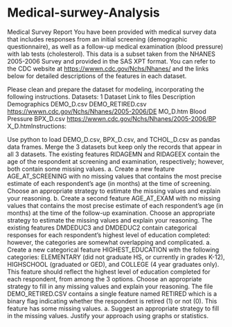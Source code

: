 # Medical-surwey-Analysis
Medical Survey  Report 
You have been provided with medical survey data that includes responses from an initial screening (demographic questionnaire), as well as a follow-up medical examination (blood pressure) with lab tests (cholesterol). This data is a subset taken from the NHANES 2005-2006 Survey and provided in the SAS XPT format. You can refer to the CDC website at https://wwwn.cdc.gov/Nchs/Nhanes/ and the links below for detailed descriptions of the features in each dataset.

Please clean and prepare the dataset for modeling, incorporating the following instructions. Datasets: 1 Dataset Link to files Description Demographics DEMO_D.csv DEMO_RETIRED.csv https://wwwn.cdc.gov/Nchs/Nhanes/2005-2006/DE MO_D.htm Blood Pressure BPX_D.csv https://wwwn.cdc.gov/Nchs/Nhanes/2005-2006/BP X_D.htmInstructions:

Use python to load DEMO_D.csv, BPX_D.csv, and TCHOL_D.csv as pandas data frames. Merge the 3 datasets but keep only the records that appear in all 3 datasets.
The existing features RIDAGEMN and RIDAGEEX contain the age of the respondent at screening and examination, respectively; however, both contain some missing values. a. Create a new feature AGE_AT_SCREENING with no missing values that contains the most precise estimate of each respondent’s age (in months) at the time of screening. Choose an appropriate strategy to estimate the missing values and explain your reasoning. b. Create a second feature AGE_AT_EXAM with no missing values that contains the most precise estimate of each respondent’s age (in months) at the time of the follow-up examination. Choose an appropriate strategy to estimate the missing values and explain your reasoning.
The existing features DMDEDUC3 and DMDEDUC2 contain categorical responses for each respondent’s highest level of education completed: however, the categories are somewhat overlapping and complicated. a. Create a new categorical feature HIGHEST_EDUCATION with the following categories: ELEMENTARY (did not graduate HS, or currently in grades K-12), HIGHSCHOOL (graduated or GED), and COLLEGE (4 year graduates only). This feature should reflect the highest level of education completed for each respondent, from among the 3 options. Choose an appropriate strategy to fill in any missing values and explain your reasoning.
The file DEMO_RETIRED.CSV contains a single feature named RETIRED which is a binary flag indicating whether the respondent is retired (1) or not (0). This feature has some missing values. a. Suggest an appropriate strategy to fill in the missing values. Justify your approach using graphs or statistics.

